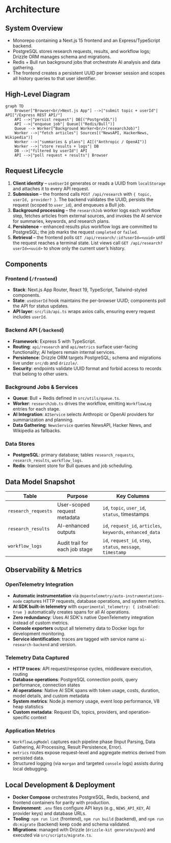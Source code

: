 # Architecture

## System Overview
- Monorepo containing a Next.js 15 frontend and an Express/TypeScript backend.
- PostgreSQL stores research requests, results, and workflow logs; Drizzle ORM manages schema and migrations.
- Redis + Bull run background jobs that orchestrate AI analysis and data gathering.
- The frontend creates a persistent UUID per browser session and scopes all history queries to that user identifier.

## High-Level Diagram
```mermaid
graph TD
    Browser["Browser<br/>Next.js App"] -->|"submit topic + userId"| API["/Express REST API/"]
    API -->|"persist request"| DB[("PostgreSQL")]
    API -->|"enqueue job"| Queue[("Redis/Bull")]
    Queue --> Worker["Background Worker<br/>(researchJob)"]
    Worker -->|"fetch articles"| Sources[("NewsAPI, HackerNews, Wikipedia")]
    Worker -->|"summaries & plans"| AI[("Anthropic / OpenAI")]
    Worker -->|"store results + logs"| DB
    DB -->|"filtered by userId"| API
    API -->|"poll request + results"| Browser
```

## Request Lifecycle
1. **Client identity** – `useUserId` generates or reads a UUID from `localStorage` and attaches it to every API request.
2. **Submission** – the frontend calls `POST /api/research` with `{ topic, userId, provider? }`. The backend validates the UUID, persists the request (scoped to `user_id`), and enqueues a Bull job.
3. **Background processing** – the `researchJob` worker logs each workflow step, fetches articles from external sources, and invokes the AI service for summaries, keywords, and research plans.
4. **Persistence** – enhanced results plus workflow logs are committed to PostgreSQL; the job marks the request `completed` or `failed`.
5. **Retrieval** – the frontend polls `GET /api/research/:id?userId=<uuid>` until the request reaches a terminal state. List views call `GET /api/research?userId=<uuid>` to show only the current user’s history.

## Components
### Frontend (`/frontend`)
- **Stack**: Next.js App Router, React 19, TypeScript, Tailwind-styled components.
- **State**: `useUserId` hook maintains the per-browser UUID; components poll the API for status updates.
- **API layer**: `src/lib/api.ts` wraps axios calls, ensuring every request includes `userId`.

### Backend API (`/backend`)
- **Framework**: Express 5 with TypeScript.
- **Routing**: `api/research` and `api/metrics` surface user-facing functionality; AI helpers remain internal services.
- **Persistence**: Drizzle ORM targets PostgreSQL; schema and migrations live under `src/db` and `drizzle/`.
- **Security**: endpoints validate UUID format and forbid access to records that belong to other users.

### Background Jobs & Services
- **Queue**: Bull + Redis defined in `src/utils/queue.ts`.
- **Worker**: `researchJob.ts` drives the workflow, emitting `WorkflowLog` entries for each stage.
- **AI Integration**: `AIService` selects Anthropic or OpenAI providers for summarization and planning.
- **Data Gathering**: `NewsService` queries NewsAPI, Hacker News, and Wikipedia as fallbacks.

### Data Stores
- **PostgreSQL**: primary database; tables `research_requests`, `research_results`, `workflow_logs`.
- **Redis**: transient store for Bull queues and job scheduling.

## Data Model Snapshot
| Table | Purpose | Key Columns |
| --- | --- | --- |
| `research_requests` | User-scoped request metadata | `id`, `topic`, `user_id`, `status`, timestamps |
| `research_results` | AI-enhanced outputs | `id`, `request_id`, `articles`, `keywords`, `enhanced_data` |
| `workflow_logs` | Audit trail for each job stage | `id`, `request_id`, `step`, `status`, `message`, `timestamp` |

## Observability & Metrics

### OpenTelemetry Integration
- **Automatic instrumentation** via `@opentelemetry/auto-instrumentations-node` captures HTTP requests, database operations, and system metrics.
- **AI SDK built-in telemetry** with `experimental_telemetry: { isEnabled: true }` automatically creates spans for all AI operations.
- **Zero redundancy**: Uses AI SDK's native OpenTelemetry integration instead of custom metrics.
- **Console exporters** output all telemetry data to Docker logs for development monitoring.
- **Service identification**: traces are tagged with service name `ai-research-backend` and version.

### Telemetry Data Captured
- **HTTP traces**: API request/response cycles, middleware execution, routing
- **Database operations**: PostgreSQL connection pools, query performance, connection states
- **AI operations**: Native AI SDK spans with token usage, costs, duration, model details, and custom metadata
- **System metrics**: Node.js memory usage, event loop performance, V8 heap statistics
- **Custom metadata**: Request IDs, topics, providers, and operation-specific context

### Application Metrics
- `WorkflowLogModel` captures each pipeline phase (Input Parsing, Data Gathering, AI Processing, Result Persistence, Error).
- `metrics` routes expose request-level and aggregate metrics derived from persisted data.
- Structured logging (via `morgan` and targeted `console` logs) assists during local debugging.

## Local Development & Deployment
- **Docker Compose** orchestrates PostgreSQL, Redis, backend, and frontend containers for parity with production.
- **Environment**: `.env` files configure API keys (e.g., `NEWS_API_KEY`, AI provider keys) and database URLs.
- **Tooling**: `npm run lint` (frontend), `npm run build` (backend), and `npm run db:migrate` (backend) keep code and schema validated.
- **Migrations**: managed with Drizzle (`drizzle-kit generate/push`) and executed via `src/scripts/migrate.ts`.

